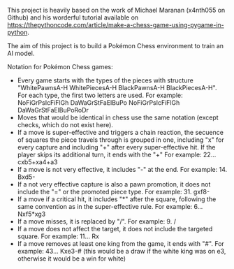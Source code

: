 This project is heavily based on the work of Michael Maranan (x4nth055 on Github) and his worderful tutorial available on https://thepythoncode.com/article/make-a-chess-game-using-pygame-in-python.

The aim of this project is to build a Pokémon Chess environment to train an AI model.

Notation for Pokémon Chess games:

- Every game starts with the types of the pieces with structure "WhitePawnsA-H WhitePiecesA-H BlackPawnsA-H BlackPiecesA-H". For each type, the first two letters are used. For example:
NoFiGrPsIcFiFlGh DaWaGrStFaElBuPo NoFiGrPsIcFiFlGh DaWaGrStFaElBuPoRoDr
- Moves that would be identical in chess use the same notation (except checks, which do not exist here).
- If a move is super-effective and triggers a chain reaction, the secuence of squares the piece travels through is grouped in one, including "x" for every capture and including "+" after every super-effective hit. If the player skips its additional turn, it ends with the "+" For example:
22... cxb5+xa4+a3
- If a move is not very effective, it includes "-" at the end. For example: 14. Bxd5-
- If a not very effective capture is also a pawn promotion, it does not include the "=" or the promoted piece type. For example: 31. gxf8-
- If a move if a critical hit, it includes "\*" after the square, following the same convention as in the super-effective rule. For example:
6... Nxf5*xg3
- If a move misses, it is replaced by "/". For example: 9. /
- If a move does not affect the target, it does not include the targeted square. For example: 11... Rx
- If a move removes at least one king from the game, it ends with "#". For example: 43... Kxe3-# (this would be a draw if the white king was on e3, otherwise it would be a win for white)